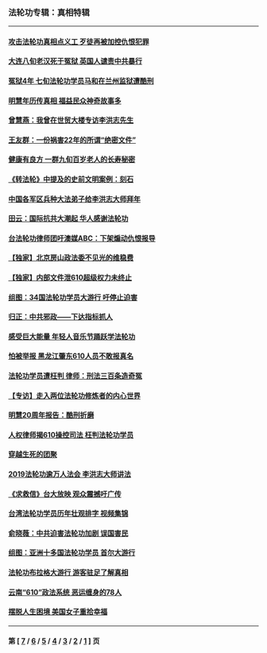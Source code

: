 ### 法轮功专辑：真相特辑
---
#### [攻击法轮功真相点义工 歹徒再被加控仇恨犯罪](../../pages/nf4389/n13601019.md?02260430) 
#### [大连八旬老汉死于冤狱 英国人谴责中共暴行](../../pages/nf4389/n13480118.md?02260430) 
#### [冤狱4年 七旬法轮功学员马和在兰州监狱遭酷刑](../../pages/nf4389/n13304688.md?02260430) 
#### [明慧年历传真相 福益民众神奇故事多](../../pages/nf4389/n13294545.md?02260430) 
#### [曾慧燕：我曾在世贸大楼专访李洪志先生](../../pages/nf4389/n12898729.md?02260430) 
#### [王友群：一份祸害22年的所谓“绝密文件”](../../pages/nf4389/n12871750.md?02260430) 
#### [健康有良方 一群九旬百岁老人的长寿秘密](../../pages/nf4389/n12847475.md?02260430) 
#### [《转法轮》中提及的史前文明案例：刻石](../../pages/nf4389/n12758577.md?02260430) 
#### [中国各军区兵种大法弟子给李洪志大师拜年](../../pages/nf4389/n12750047.md?02260430) 
#### [田云：国际抗共大潮起 华人感谢法轮功](../../pages/nf4389/n12357708.md?02260430) 
#### [台法轮功律师团吁澳媒ABC：下架煽动仇恨报导](../../pages/nf4389/n12279917.md?02260430) 
#### [【独家】北京房山政法委不见光的维稳费](../../pages/nf4389/n12031979.md?02260430) 
#### [【独家】内部文件泄610超级权力未终止](../../pages/nf4389/n12023895.md?02260430) 
#### [组图：34国法轮功学员大游行 吁停止迫害](../../pages/nf4389/n11492658.md?02260430) 
#### [归正：中共邪政——下达指标抓人](../../pages/nf4389/n11474770.md?02260430) 
#### [感受巨大能量 年轻人音乐节踊跃学法轮功](../../pages/nf4389/n11441981.md?02260430) 
#### [怕被举报 黑龙江肇东610人员不敢报真名](../../pages/nf4389/n11436499.md?02260430) 
#### [法轮功学员遭枉判 律师：刑法三百条造奇冤](../../pages/nf4389/n11433943.md?02260430) 
#### [【专访】走入两位法轮功修炼者的内心世界](../../pages/nf4389/n11415623.md?02260430) 
#### [明慧20周年报告：酷刑折磨](../../pages/nf4389/n11387954.md?02260430) 
#### [人权律师揭610操控司法 枉判法轮功学员](../../pages/nf4389/n11313370.md?02260430) 
#### [穿越生死的团聚](../../pages/nf4389/n11258922.md?02260430) 
#### [2019法轮功逾万人法会 李洪志大师讲法](../../pages/nf4389/n11265303.md?02260430) 
#### [《求救信》台大放映 观众震撼吁广传](../../pages/nf4389/n10922251.md?02260430) 
#### [台湾法轮功学员历年壮观排字 视频集锦](../../pages/nf4389/n10878789.md?02260430) 
#### [俞晓薇：中共迫害法轮功加剧 误国害民](../../pages/nf4389/n10859260.md?02260430) 
#### [组图：亚洲十多国法轮功学员 首尔大游行](../../pages/nf4389/n10781149.md?02260430) 
#### [法轮功布拉格大游行 游客驻足了解真相](../../pages/nf4389/n10749360.md?02260430) 
#### [云南“610”政法系统 恶运缠身的78人](../../pages/nf4389/n10747534.md?02260430) 
#### [摆脱人生困境 美国女子重拾幸福](../../pages/nf4389/n10688678.md?02260430) 

---
#### 第 [ [7](./7.md?02260430) / [6](./6.md?02260430) / [5](./5.md?02260430) / [4](./4.md?02260430) / [3](./3.md?02260430) / [2](./2.md?02260430) / [1](./1.md?02260430) ] 页
